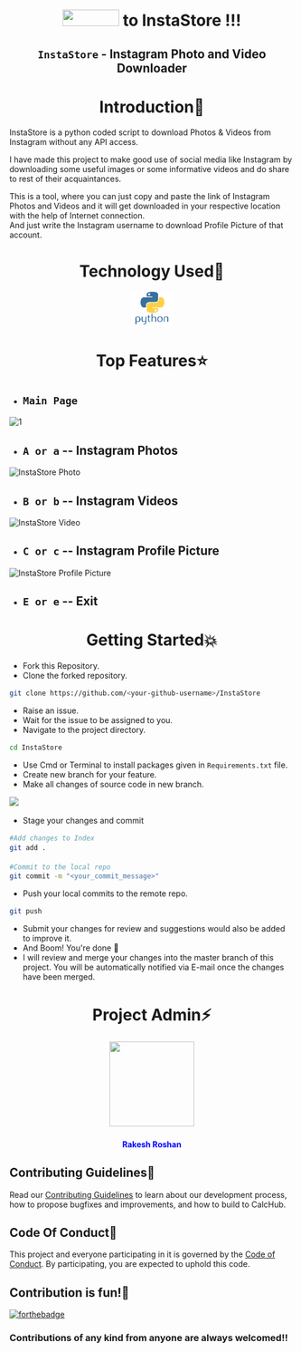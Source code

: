 # <p align="center"><img src="https://user-images.githubusercontent.com/73993775/142762615-39e07bb5-0cec-4f3e-a687-cecdbbc1c531.gif" height="29px" width="100px">  to InstaStore !!!</p>

## <p align="center">```InstaStore``` - Instagram Photo and Video Downloader</p>

<center><h1 align="center">Introduction📌</h1></center>

InstaStore is a python coded script to download Photos &amp; Videos from Instagram without any API access.

I have made this project to make good use of social media like Instagram by downloading some useful images or some informative videos and do share to rest of their acquaintances.

This is a tool, where you can just copy and paste the link of Instagram Photos and Videos and it will get downloaded in your respective location with the help of Internet connection.<br>
And just write the Instagram username to download Profile Picture of that account. <br>

<center><h1 align="center">Technology Used🚀</h1></center>
<p align="center"><a href="https://www.w3schools.com/python/" target="_blank"> <img src="https://raw.githubusercontent.com/devicons/devicon/master/icons/python/python-original-wordmark.svg" alt="Python" width="70" height="60"/> </a>

<center><h1 align="center">Top Features⭐</h1></center>

- ## ```Main Page```

![1](https://user-images.githubusercontent.com/73993775/144720617-d16ac70c-f29a-4bdb-a665-d12ed9e8a02b.jpg)

- ## ```A or a``` -- Instagram Photos

![InstaStore Photo](https://user-images.githubusercontent.com/73993775/142864010-d7d2048c-4ea8-4efb-8759-993c847bf110.gif)

- ## ```B or b``` -- Instagram Videos

![InstaStore Video](https://user-images.githubusercontent.com/73993775/142864128-6177e11a-2a03-49bb-bd9b-3b16dff9da66.gif)

- ## ```C or c``` -- Instagram Profile Picture

![InstaStore Profile Picture](https://user-images.githubusercontent.com/73993775/142864206-d329f63b-e644-41a1-b4aa-b02c6372f39a.gif)

- ## ```E or e``` -- Exit

<center><h1 align="center">Getting Started💥</h1></center>

- Fork this Repository.
- Clone the forked repository.
```bash
git clone https://github.com/<your-github-username>/InstaStore
```
- Raise an issue.
- Wait for the issue to be assigned to you.
- Navigate to the project directory.
```bash
cd InstaStore
```
- Use Cmd or Terminal to install packages given in ```Requirements.txt``` file.
- Create new branch for your feature.
- Make all changes of source code in new branch.
<img src="https://user-images.githubusercontent.com/74819092/124509254-3faa9c00-ddef-11eb-9fd5-4e2ca9ee64cb.png">

- Stage your changes and commit
```bash
#Add changes to Index
git add .

#Commit to the local repo
git commit -m "<your_commit_message>"
```
- Push your local commits to the remote repo.
```bash
git push
```
- Submit your changes for review and suggestions would also be added to improve it.
- And Boom! You're done 🥳
- I will review and merge your changes into the master branch of this project. You will be automatically notified via E-mail once the changes have been merged.

<h1 align=center>Project Admin⚡</h1>
<p align="center">
  <a href="https://github.com/Rakesh9100"><img src="https://avatars.githubusercontent.com/u/73993775?v=4" width=150px height=150px /></a> 
  <h4 align="center" style="color:blue;">Rakesh Roshan
</h4>
</p>

## Contributing Guidelines📑

Read our [Contributing Guidelines](https://github.com/Rakesh9100/InstaStore/blob/master/.github/ContributingGuidelines.md) to learn about our development process, how to propose bugfixes and improvements, and how to build to CalcHub.

## Code Of Conduct📑

This project and everyone participating in it is governed by the [Code of Conduct](https://github.com/Rakesh9100/InstaStore/blob/master/CODE_OF_CONDUCT.md). By participating, you are expected to uphold this code.

## Contribution is fun!🧡

[![forthebadge](https://forthebadge.com/images/badges/built-with-love.svg)](https://forthebadge.com)
### Contributions of any kind from anyone are always welcomed!!
